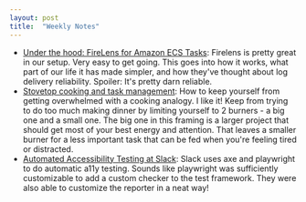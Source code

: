 ```yaml
---
layout: post
title:  "Weekly Notes"
---
```


* [Under the hood: FireLens for Amazon ECS Tasks](https://aws.amazon.com/blogs/containers/under-the-hood-firelens-for-amazon-ecs-tasks/): Firelens is pretty great in our setup. Very easy to get going. This goes into how it works, what part of our life it has made simpler, and how they've thought about log delivery reliability. Spoiler: It's pretty darn reliable.
* [Stovetop cooking and task management](https://kylefiedler.com/2025/01/05/stovetop-cooking-and-task-management.html): How to keep yourself from getting overwhelmed with a cooking analogy. I like it! Keep from trying to do too much making dinner by limiting yourself to 2 burners - a big one and a small one. The big one in this framing is a larger project that should get most of your best energy and attention. That leaves a smaller burner for a less important task that can be fed when you're feeling tired or distracted.
* [Automated Accessibility Testing at Slack](https://slack.engineering/automated-accessibility-testing-at-slack/): Slack uses axe and playwright to do automatic a11y testing. Sounds like playwright was sufficiently customizable to add a custom checker to the test framework. They were also able to customize the reporter in a neat way!
